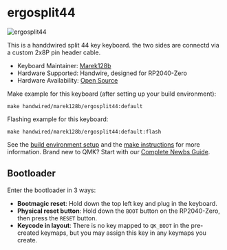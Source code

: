 # ergosplit44

![ergosplit44](https://i.imgur.com/RhRIe2a.png)

This is a handdwired split 44 key keyboard. the two sides are connectd via a custom 2x8P pin header cable.

* Keyboard Maintainer: [Marek128b](https://github.com/Marek128b)
* Hardware Supported: Handwire, designed for RP2040-Zero
* Hardware Availability: [Open Source](https://github.com/Marek128b/Split40)

Make example for this keyboard (after setting up your build environment):

    make handwired/marek128b/ergosplit44:default

Flashing example for this keyboard:

    make handwired/marek128b/ergosplit44:default:flash

See the [build environment setup](https://docs.qmk.fm/#/getting_started_build_tools) and the [make instructions](https://docs.qmk.fm/#/getting_started_make_guide) for more information. Brand new to QMK? Start with our [Complete Newbs Guide](https://docs.qmk.fm/#/newbs).

## Bootloader

Enter the bootloader in 3 ways:

* **Bootmagic reset**: Hold down the top left key and plug in the keyboard.
* **Physical reset button**: Hold down the `BOOT` button on the RP2040-Zero, then press the `RESET` button.
* **Keycode in layout**: There is no key mapped to `QK_BOOT` in the pre-created keymaps, but you may assign this key in any keymaps you create.
